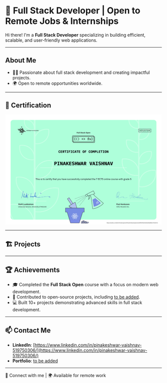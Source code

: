 # 🚀 Full Stack Developer | Open to Remote Jobs & Internships

Hi there! I'm a **Full Stack Developer** specializing in building efficient, scalable, and user-friendly web applications.

---

## About Me
- 🧑‍💻 Passionate about full stack development and creating impactful projects.
- 🌍 Open to remote opportunities worldwide.

---

## 📜 Certification

![Full Stack Open Certificate](https://github.com/PinakeshwarVaishnav/PinakeshwarVaishnav/blob/main/assets/certificate-fullstack.png)

---

## 🏗️ Projects

---

## 🏆 Achievements
- 🎓 Completed the **Full Stack Open** course with a focus on modern web development.
- 🌟 Contributed to open-source projects, including [to be added]().
- 💻 Built 10+ projects demonstrating advanced skills in full stack development.

---

## 📫 Contact Me

- **LinkedIn**: [https://www.linkedin.com/in/pinakeshwar-vaishnav-519750306/](https://www.linkedin.com/in/pinakeshwar-vaishnav-519750306/)
- **Portfolio**: [to be added]()

---

🔗 Connect with me | 🌍 Available for remote work
